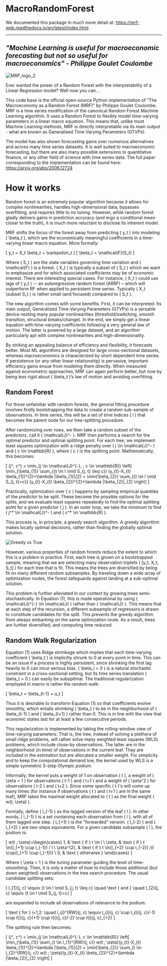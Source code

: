 # MacroRandomForest

We documented this package in much more detail at: https://mrf-web.readthedocs.io/en/latest/index.html.

---------------------------------------------------------------------------------------------------------------------------------
*"Machine Learning is useful for macroeconomic forecasting but not so useful for macroeconomics" - Philippe Goulet Coulombe*
-------------------------------------------------------------------------------------------------------------------------------
![MRF_logo_2](https://user-images.githubusercontent.com/55145311/156574873-e72ef942-6979-4639-9089-9b2e06f7a80e.svg)

Ever wanted the power of a Random Forest with the interpretability of a Linear Regression model? Well now you can...

This code base is the official open-source Python implementation of "The Macroeconomy as a Random Forest (MRF)" by Philippe Goulet Coulombe. MRF is a time series modification of the canonical Random Forest Machine Learning algorithm. It uses a Random Forest to flexibly model time-varying parameters in a linear macro equation. This means that, unlike most Machine Learning methods, MRF is directly interpretable via its main output - what are known as Generalised Time Varying Parameters (GTVPs). 
  
The model has also shown forecasting gains over numerous alternatives and across many time series datasets. It is well suited to macroeconomic forecasting, but there are also many possible extensions to quantitative finance, or any other field of science with time series data. The full paper corresponding to the implementation can be found here: https://arxiv.org/abs/2006.12724

# How it works

Random forest is an extremely popular algorithm because it allows for complex nonlinearities, handles high-dimensional data, bypasses overfitting, and requires little to no tuning. However, while random forest gladly delivers gains in prediction accuracy (and ergo a conditional mean closer to the truth), it is much more reluctant to disclose its inherent model.

MRF shifts the focus of the forest away from predicting \( y_t \) into modeling \( \beta_t \), which are the economically meaningful coefficients in a time-varying linear macro equation. More formally:

\[ y_t = X_t \beta_t  + \varepsilon_t \]
\[ \beta_t = \mathcal{F}(S_t) \]

Where \( S_t \) are the state variables governing time variation and \( \mathcal{F} \) is a forest. \( X_t \) is typically a subset of \( S_t \) which we want to emphasize and for which associated coefficients may be of economic interest. There are interesting special cases. For instance, \( X_t \) could use lags of \( y_t \) -- an autoregressive random forest (ARRF) – which will outperform RF when applied to persistent time series. Typically \( X_t \subset S_t \) is rather small (and focused) compared to \( S_t \).

The new algorithm comes with some benefits. First, it can be interpreted. Its main output, Generalized Time-Varying Parameters (GTVPs) is a versatile device nesting many popular nonlinearities (threshold/switching, smooth transition, structural breaks/change). In the end, we simply get a linear equation with time-varying coefficients following a very general law of motion. The latter is powered by a large dataset, and an algorithm particularly apt with complex nonlinearities and high-dimensionality.

By striking an appealing balance of efficiency and flexibility, it forecasts better. Most ML algorithms are designed for large cross-sectional datasets, whereas macroeconomics is characterized by short dependent time series. If persistence (or any other linear relationship) is pervasive, important efficiency gains ensue from modeling them directly. When measured against econometric approaches, MRF can again perform better, but now by being less rigid about \( \beta_t \)’s law of motion and avoiding overfitting.

## Random Forest

For those unfamiliar with random forests, the general fitting procedure involves firstly bootstrapping the data to create a random sub-sample of observations. In time series, this will be a set of time indices \( l \) that becomes the parent node for our tree-splitting procedure.

After randomizing over rows, we then take a random subset of the predictors, call it \( \mathcal{J}^- \). MRF then performs a search for the optimal predictor and optimal splitting point. For each tree, we implement least squares optimization with a ridge penalty over \( j \in \mathcal{J}^- \) and \( c \in \mathbb{R} \), where \( c \) is the splitting point. Mathematically, this becomes:

\[ (j^*, c^*) = \min_{j \in \mathcal{J}^{-}, \; c \in \mathbb{R}} \left[ \min_{\beta_{1}} \sum_{\{t \in l \mid S_{j, t} \leq c\}} (y_{t}-X_{t} \beta_{1})^{2}+\lambda \|\beta_{1}\|_{2} + \min_{\beta_{2}} \sum_{\{t \in l \mid S_{j, t}>c\}} (y_{t}-X_{t} \beta_{2})^{2}+\lambda \|\beta_{2}\|_{2} \right] \]

Practically, optimization over \( c \) happens by sampling empirical quantiles of the predictor to be split. These become the possible options for the splits, and we evaluate least squares repeatedly to find the optimal splitting point for a given predictor \( j \). In an outer loop, we take the minimum to find \( j^* \in \mathcal{J}^- \) and \( c^* \in \mathbb{R} \).

This process is, in principle, a greedy search algorithm. A greedy algorithm makes locally optimal decisions, rather than finding the globally optimal solution.

![Greedy vs True](/images/Greedy_v_true.svg)

However, various properties of random forests reduce the extent to which this is a problem in practice. First, each tree is grown on a bootstrapped sample, meaning that we are selecting many observation triplets \( [y_t, X_t, S_t] \) for each tree that is fit. This means the trees are diversified by being fit on many different random subsamples. By traveling down a wide array of optimization routes, the forest safeguards against landing at a sub-optimal solution.

This problem is further alleviated in our context by growing trees semi-stochastically. In Equation (1), this is made operational by using \( \mathcal{J}^{-} \in \mathcal{J} \) rather than \( \mathcal{J} \). This means that at each step of the recursion, a different subsample of regressors is drawn to constitute candidates for the split. This prevents the greedy algorithm from always embarking on the same optimization route. As a result, trees are further diversified, and computing time reduced.

## Random Walk Regularization

Equation (1) uses Ridge shrinkage which implies that each time-varying coefficient \( \beta_t \) is implicitly shrunk to 0 at every point in time. This can be an issue if a process is highly persistent, since shrinking the first lag heavily to 0 can incur serious bias. \( \beta_i = 0 \) is a natural stochastic constraint in a cross-sectional setting, but its time series translation \( \beta_t = 0 \) can easily be suboptimal. The traditional regularization employed in macro is rather the random walk:

\[ \beta_t = \beta_{t-1} + u_t \]

Thus it is desirable to transform Equation (1) so that coefficients evolve smoothly, which entails shrinking \( \beta_t \) to be in the neighborhood of \( \beta_{t-1} \) and \( \beta_{t+1} \) rather than 0. This is in line with the view that economic states last for at least a few consecutive periods.

This regularization is implemented by taking the rolling-window view of time-varying parameters. That is, the tree, instead of solving a plethora of small ridge problems, will rather solve many weighted least squares (WLS) problems, which include close-by observations. The latter are in the neighborhood (in time) of observations in the current leaf. They are included in the estimation but are allocated a smaller weight. For simplicity and to keep the computational demand low, the kernel used by WLS is a simple symmetric 5-step Olympic podium.

Informally, the kernel puts a weight of 1 on observation \( t \), a weight of \( \zeta < 1 \) for observations \( t-1 \) and \( t+1 \) and a weight of \( \zeta^2 \) for observations \( t-2 \) and \( t+2 \). Since some specific \( t \)'s will come up many times (for instance if observations \( t \) and \( t+1 \) are in the same leaf), MRF takes the maximal weight allocated to \( t \) as the final weight \( w(t; \zeta) \).

Formally, define \( l_{-1} \) as the lagged version of the leaf \( l \). In other words, \( l_{-1} \) is a set containing each observation from \( l \), with all of them lagged one step. \( l_{+1} \) is the "forwarded" version. \( l_{-2} \) and \( l_{+2} \) are two-steps equivalents. For a given candidate subsample \( l \), the podium is:

\[ w(t ; \zeta)=\begin{cases}
1, & \text { if } t \in l \\
\zeta, & \text { if } t \in(l_{+1} \cup l_{-1}) / l \\
\zeta^{2}, & \text { if } t \in(l_{+2} \cup l_{-2}) /(l \cup(l_{+1} \cup l_{-1})) \\
0, & \text { otherwise }
\end{cases} \]

Where \( \zeta < 1 \) is the tuning parameter guiding the level of time-smoothing. Then, it is only a matter of how to include those additional (but down weighted) observations in the tree search procedure. The usual candidate splitting sets:

\[ l_{1}(j, c) \equiv \{t \in l \mid S_{j, t} \leq c\} \quad \text { and } \quad l_{2}(j, c) \equiv \{t \in l \mid S_{j, t}>c\} \]

are expanded to include all observations of relevance to the podium:

\[ \text { for } i=1,2: \quad l_{i}^{RW}(j, c) \equiv l_{i}(j, c) \cup l_{i}(j, c)_{-1} \cup l_{i}(j, c)_{+1} \cup l_{i}(j, c)_{-2} \cup l_{i}(j, c)_{+2} \]

The splitting rule then becomes:

\[ (j^*, c^*) = \min_{j \in \mathcal{J}^{-}, c \in \mathbb{R}} \left[ \min_{\beta_{1}} \sum_{t \in l_{1}^{RW}(j, c)} w(t ; \zeta)(y_{t}-X_{t} \beta_{1})^{2}+\lambda \|\beta_{1}\|_{2} + \min_{\beta_{2}} \sum_{t \in l_{2}^{RW}(j, c)} w(t ; \zeta)(y_{t}-X_{t} \beta_{2})^{2}+\lambda \|\beta_{2}\|_{2} \right] \]

